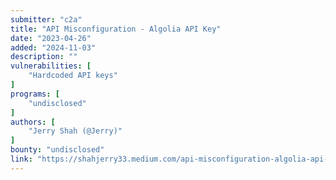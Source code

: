 ```yaml
---
submitter: "c2a"
title: "API Misconfiguration - Algolia API Key"
date: "2023-04-26"
added: "2024-11-03"
description: ""
vulnerabilities: [
    "Hardcoded API keys"
]
programs: [
    "undisclosed"
]
authors: [
    "Jerry Shah (@Jerry)"
]
bounty: "undisclosed"
link: "https://shahjerry33.medium.com/api-misconfiguration-algolia-api-key-b3f4a9f04f0d"
---
```




